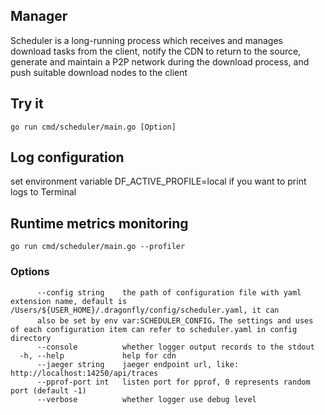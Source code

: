 ## Manager

Scheduler is a long-running process which receives and manages download tasks from the client, notify the CDN to return to the source, 
generate and maintain a P2P network during the download process, and push suitable download nodes to the client
## Try it
```
go run cmd/scheduler/main.go [Option]
```
## Log configuration
set environment variable DF_ACTIVE_PROFILE=local if you want to print logs to Terminal

## Runtime metrics monitoring
```
go run cmd/scheduler/main.go --profiler
```
### Options

```
      --config string    the path of configuration file with yaml extension name, default is /Users/${USER_HOME}/.dragonfly/config/scheduler.yaml, it can 
      also be set by env var:SCHEDULER_CONFIG，The settings and uses of each configuration item can refer to scheduler.yaml in config directory
      --console          whether logger output records to the stdout
  -h, --help             help for cdn
      --jaeger string    jaeger endpoint url, like: http://localhost:14250/api/traces
      --pprof-port int   listen port for pprof, 0 represents random port (default -1)
      --verbose          whether logger use debug level
```
